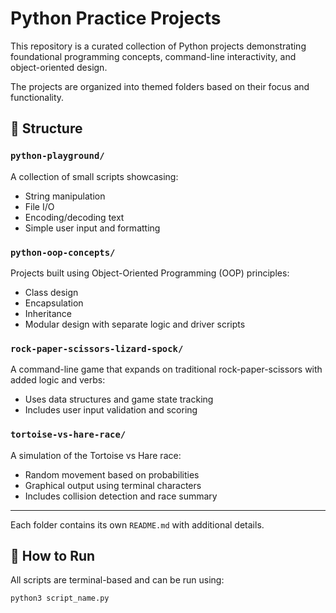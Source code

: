 # Python Practice Projects

This repository is a curated collection of Python projects demonstrating foundational programming concepts, command-line interactivity, and object-oriented design.

The projects are organized into themed folders based on their focus and functionality.

## 📁 Structure

### `python-playground/`
A collection of small scripts showcasing:
- String manipulation
- File I/O
- Encoding/decoding text
- Simple user input and formatting

### `python-oop-concepts/`
Projects built using Object-Oriented Programming (OOP) principles:
- Class design
- Encapsulation
- Inheritance
- Modular design with separate logic and driver scripts

### `rock-paper-scissors-lizard-spock/`
A command-line game that expands on traditional rock-paper-scissors with added logic and verbs:
- Uses data structures and game state tracking
- Includes user input validation and scoring

### `tortoise-vs-hare-race/`
A simulation of the Tortoise vs Hare race:
- Random movement based on probabilities
- Graphical output using terminal characters
- Includes collision detection and race summary

---

Each folder contains its own `README.md` with additional details.

## 📌 How to Run

All scripts are terminal-based and can be run using:

```bash
python3 script_name.py
